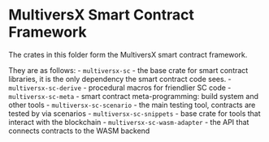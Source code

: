 # MultiversX Smart Contract Framework

The crates in this folder form the MultiversX smart contract framework.

They are as follows:
    - `multiversx-sc` - the base crate for smart contract libraries, it is the only dependency the smart contract code sees.
    - `multiversx-sc-derive` - procedural macros for friendlier SC code
    - `multiversx-sc-meta` - smart contract meta-programming: build system and other tools
    - `multiversx-sc-scenario` - the main testing tool, contracts are tested by via scenarios
    - `multiversx-sc-snippets` - base crate for tools that interact with the blockchain
    - `multiversx-sc-wasm-adapter` - the API that connects contracts to the WASM backend
